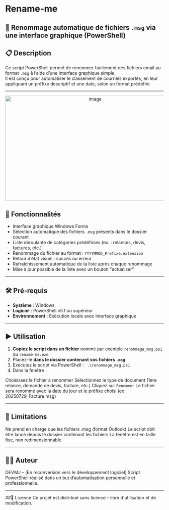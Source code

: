# Rename-me
## 📨 Renommage automatique de fichiers `.msg` via une interface graphique (PowerShell)

## 📋 Description

Ce script PowerShell permet de renommer facilement des fichiers email au format `.msg` à l’aide d’une interface graphique simple.  
Il est conçu pour automatiser le classement de courriels exportés, en leur appliquant un préfixe descriptif et une date, selon un format prédéfini.

---
<p align="center">
   <img width="556" height="333" alt="image" src="https://github.com/user-attachments/assets/33881933-9430-4182-9ef1-113a0aba33bb" />
</p>


## 🎯 Fonctionnalités

- Interface graphique Windows Forms
- Sélection automatique des fichiers `.msg` présents dans le dossier courant
- Liste déroulante de catégories prédéfinies (ex. : relances, devis, factures, etc.)
- Renommage du fichier au format : `YYYYMMDD_Prefixe.extension`
- Retour d’état visuel : succès ou erreur
- Rafraîchissement automatique de la liste après chaque renommage
- Mise à jour possible de la liste avec un bouton "actualiser"

---

## 🛠️ Pré-requis

- **Système** : Windows
- **Logiciel** : PowerShell v5.1 ou supérieur
- **Environnement** : Exécution locale avec interface graphique

---

## ▶️ Utilisation

1. **Copiez le script dans un fichier** nommé par exemple `renommage_msg.ps1` ou `rename-me.exe` 
2. Placez-le **dans le dossier contenant vos fichiers `.msg`**
3. Exécutez le script via PowerShell :
   ` .\renommage_msg.ps1`
4. Dans la fenêtre :

Choisissez le fichier à renommer
Sélectionnez le type de document (1ere relance, demande de devis, facture, etc.)
Cliquez sur `Renommer`
Le fichier sera renommé avec la date du jour et le préfixe choisi (ex : 20250729_Facture.msg)

---
## 🚫 Limitations
Ne prend en charge que les fichiers .msg (format Outlook)
Le script doit être lancé depuis le dossier contenant les fichiers
La fenêtre est en taille fixe, non redimensionnable

---
## 👨‍💻 Auteur
DEVMJ – [En reconversion vers le développement logiciel]
Script PowerShell réalisé dans un but d’automatisation personnelle et professionnelle.


---
##📜 Licence
Ce projet est distribué sans licence – libre d'utilisation et de modification.
